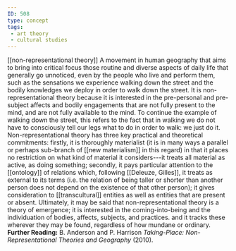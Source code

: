 ```yaml
---
ID: 508
type: concept
tags: 
 - art theory
 - cultural studies
---
```


[[non-representational theory]]
A movement in human geography that aims to bring into critical focus
those routine and diverse aspects of daily life that generally go
unnoticed, even by the people who live and perform them, such as the
sensations we experience walking down the street and the bodily
knowledges we deploy in order to walk down the street. It is
non-representational theory because it is interested in the pre-personal
and pre-subject affects and bodily engagements that are not fully
present to the mind, and are not fully available to the mind. To
continue the example of walking down the street, this refers to the fact
that in walking we do not have to consciously tell our legs what to do
in order to walk: we just do it. Non-representational theory has three
key practical and theoretical commitments: firstly, it is thoroughly
materialist (it is in many ways a parallel or perhaps sub-branch of
[[new materialism]] in this
regard) in that it places no restriction on what kind of material it
considers---it treats all material as active, as doing something;
secondly, it pays particular attention to the
[[ontology]] of relations
which, following [[Deleuze, Gilles]], it treats as
external to its terms (i.e. the relation of being taller or shorter than
another person does not depend on the existence of that other person);
it gives consideration to [[transcultural]] entities as well as
entities that are present or absent. Ultimately, it may be said that
non-representational theory is a theory of emergence; it is interested
in the coming-into-being and the individuation of bodies, affects,
subjects, and practices. and it tracks these wherever they may be found,
regardless of how mundane or ordinary.
**Further Reading:** B. Anderson and P. Harrison *Taking-Place:
Non-Representational Theories and Geography* (2010).

